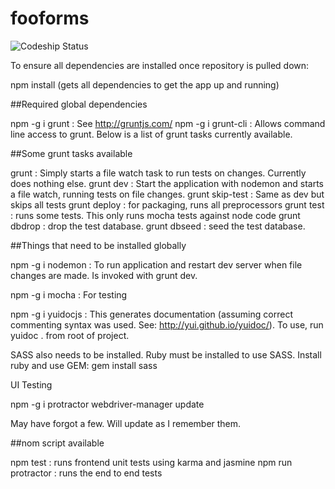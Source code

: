 fooforms
========

![Codeship Status](https://www.codeship.io/projects/277fd250-91cd-0131-0d5d-5afe5ff02d17/status)

To ensure all dependencies are installed once repository is pulled down:

npm install (gets all dependencies to get the app up and running)

##Required global dependencies

npm -g i grunt : See http://gruntjs.com/
npm -g i grunt-cli : Allows command line access to grunt. Below is a list of grunt tasks currently available.

##Some grunt tasks available

grunt : Simply starts a file watch task to run tests on changes. Currently does nothing else.
grunt dev : Start the application with nodemon and starts a file watch, running tests on file changes.
grunt skip-test : Same as dev but skips all tests
grunt deploy : for packaging, runs all preprocessors
grunt test : runs some tests. This only runs mocha tests against node code
grunt dbdrop : drop the test database.
grunt dbseed : seed the test database.

##Things that need to be installed globally

npm -g i nodemon : To run application and restart dev server when file changes are made. Is invoked with grunt dev.

npm -g i mocha : For testing

npm -g i yuidocjs : This generates documentation (assuming correct commenting syntax was used. See: http://yui.github.io/yuidoc/). To use, run yuidoc . from root of project.

SASS also needs to be installed. Ruby must be installed to use SASS.
Install ruby and use GEM: gem install sass

UI Testing

npm -g i protractor
webdriver-manager update

May have forgot a few. Will update as I remember them.

##nom script available

npm test : runs frontend unit tests using karma and jasmine
npm run protractor : runs the end to end tests
